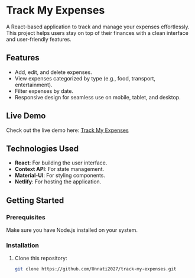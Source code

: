 # Track My Expenses

A React-based application to track and manage your expenses effortlessly. This project helps users stay on top of their finances with a clean interface and user-friendly features.

## Features
- Add, edit, and delete expenses.
- View expenses categorized by type (e.g., food, transport, entertainment).
- Filter expenses by date.
- Responsive design for seamless use on mobile, tablet, and desktop.

## Live Demo
Check out the live demo here: [Track My Expenses](https://expenses-tracker-react-project.netlify.app)

## Technologies Used
- **React**: For building the user interface.
- **Context API**: For state management.
- **Material-UI**: For styling components.
- **Netlify**: For hosting the application.

## Getting Started

### Prerequisites
Make sure you have Node.js installed on your system.

### Installation
1. Clone this repository:
   ```bash
   git clone https://github.com/Unnati2027/track-my-expenses.git
